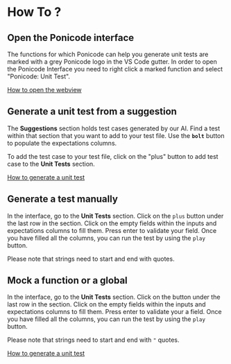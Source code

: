 # How To ?
## Open the Ponicode interface
The functions for which Ponicode can help you generate unit tests are marked with a grey Ponicode logo in the VS Code gutter. In order to open the Ponicode Interface you need to right click a marked function and select "Ponicode: Unit Test".

[How to open the webview](https://www.youtube.com/embed/Q3OO7hPZNR0 ':include :type=iframe')

## Generate a unit test from a suggestion
The **Suggestions** section holds test cases generated by our AI. Find a test within that section that you want to add to your test file. Use the <i class="fas fa-bolt" style="color:#E6D838"></i>**`bolt`** button to populate the expectations columns.

To add the test case to your test file, click on the "plus" button to add test case to the **Unit Tests** section.

[How to generate a unit test](https://www.youtube.com/embed/aU3cugNmcF4 ':include :type=iframe')

## Generate a test manually
In the interface, go to the **Unit Tests** section. Click on the <i class="fas fa-plus" style="color:green"></i>`plus` button under the last row in the section. Click on the empty fields within the inputs and expectations columns to fill them. Press enter to validate your field. Once you have filled all the columns, you can run the test by using the <i class="fas fa-play" style="color:green"></i>`play` button. 

Please note that strings need to start and end with quotes.

## Mock a function or a global
In the interface, go to the **Unit Tests** section. Click on the  button under the last row in the section. Click on the empty fields within the inputs and expectations columns to fill them. Press enter to validate your a field. Once you have filled all the columns, you can run the test by using the <i class="fas fa-play" style="color:green"></i>`play` button.

Please note that strings need to start and end with `"` quotes.

[How to generate a unit test](https://www.youtube.com/embed/AIIG9W6dswI ':include :type=iframe')